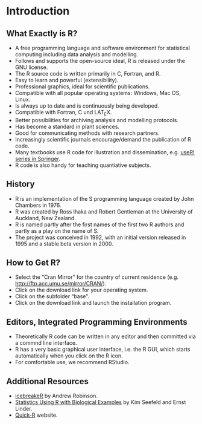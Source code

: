 # Introduction
## What Exactly is R?
* A free programming language and software environment for statistical computing including data analysis and modelling. 
* Follows and supports the open-source ideal, R is released under the GNU license.
* The R source code is written primarily in C, Fortran, and R.
* Easy to learn and powerful (extensibility).
* Professional graphics, ideal for scientific publications.
* Compatible with all popular operating systems: Windows,
Mac OS, Linux.
* Is always up to date and is continuously being developed.
* Compatible with Fortran, C und LAT<sub>E</sub>X.
* Better possibilities for archiving analysis and modelling
protocols.
* Has become a standard in plant sciences.
* Good for communicating methods with research partners.
* Increasingly scientific journals encourage/demand the publication of R code. 
* Many textbooks use R code for illustration and dissemination, e.g. [useR! series in Springer](http://www.springer.com/series/6991).
* R code is also handy for teaching quantiative subjects.

## History
* R is an implementation of the S programming language created by John Chambers in 1976.
* R was created by Ross Ihaka and Robert Gentleman at the University of Auckland, New Zealand.
* R is named partly after the first names of the first two R authors and partly as a play on the name of S. 
* The project was conceived in 1992, with an initial version released in 1995 and a stable beta version in 2000.


## How to Get R?
* Select the “Cran Mirror” for the country of current
residence (e.g. http://ftp.acc.umu.se/mirror/CRAN/).
* Click on the download link for your operating system.
* Click on the subfolder “base”.
* Click on the download link and launch the installation
program.

## Editors, Integrated Programming Environments
* Theoretically R code can be written in any editor and then committed via a commnd line interface.
* R has a very basic graphical user interface, i.e. the R GUI, which starts automatically when you click on the R icon.
* For comfortable use, we recommend RStudio.

## Additional Resources
* [icebreakeR](https://cran.r-project.org/doc/contrib/Robinson-icebreaker.pdf) by Andrew Robinson.
* [Statistics Using R with Biological Examples](https://cran.r-project.org/doc/contrib/Seefeld_StatsRBio.pdf) by Kim Seefeld and Ernst Linder.
* [Quick-R](https://www.statmethods.net/index.html) website.
